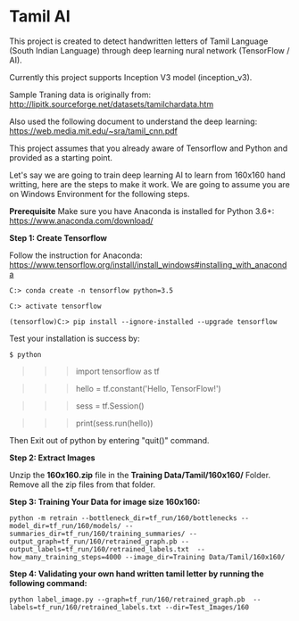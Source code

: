 # Tamil AI

This project is created to detect handwritten letters of Tamil Language (South Indian Language) through deep learning nural network (TensorFlow / AI).

Currently this project supports Inception V3 model (inception_v3).

Sample Traning data is originally from: http://lipitk.sourceforge.net/datasets/tamilchardata.htm

Also used the following document to understand the deep learning: https://web.media.mit.edu/~sra/tamil_cnn.pdf

This project assumes that you already aware of Tensorflow and Python and provided as a starting point.

Let's say we are going to train deep learning AI to learn from 160x160 hand writting, here are the steps to make it work.
We are going to assume you are on Windows Environment for the following steps.

**Prerequisite**
Make sure you have Anaconda is installed for Python 3.6+:
https://www.anaconda.com/download/

**Step 1: Create Tensorflow**

Follow the instruction for Anaconda: https://www.tensorflow.org/install/install_windows#installing_with_anaconda

`C:> conda create -n tensorflow python=3.5` 

`C:> activate tensorflow`

`(tensorflow)C:> pip install --ignore-installed --upgrade tensorflow` 

Test your installation is success by:

`$ python`

>>> import tensorflow as tf

>>> hello = tf.constant('Hello, TensorFlow!')

>>> sess = tf.Session()

>>> print(sess.run(hello))

Then Exit out of python by entering "quit()" command.

**Step 2: Extract Images**

Unzip the **160x160.zip** file in the **Training Data/Tamil/160x160/** Folder.
Remove all the zip files from that folder.


**Step 3: Training Your Data for image size 160x160:**

`python -m retrain --bottleneck_dir=tf_run/160/bottlenecks --model_dir=tf_run/160/models/ --    summaries_dir=tf_run/160/training_summaries/ --output_graph=tf_run/160/retrained_graph.pb --output_labels=tf_run/160/retrained_labels.txt  --how_many_training_steps=4000 --image_dir=Training Data/Tamil/160x160/`


**Step 4: Validating your own hand written tamil letter by running the following command:**

`python label_image.py --graph=tf_run/160/retrained_graph.pb  --labels=tf_run/160/retrained_labels.txt --dir=Test_Images/160`
